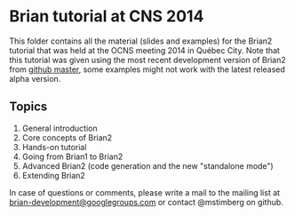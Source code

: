 # Brian tutorial at CNS 2014

This folder contains all the material (slides and examples) for the Brian2 tutorial that was held at the OCNS meeting 2014 in Québec City.
Note that this tutorial was given using the most recent development version of Brian2 from [github master](https://github.com/brian-team/brian2), some examples might not work with the latest released alpha version.

## Topics

1. General introduction
2. Core concepts of Brian2
3. Hands-on tutorial
4. Going from Brian1 to Brian2
5. Advanced Brian2 (code generation and the new "standalone mode")
6. Extending Brian2

In case of questions or comments, please write a mail to the mailing list at brian-development@googlegroups.com or contact @mstimberg on github.
